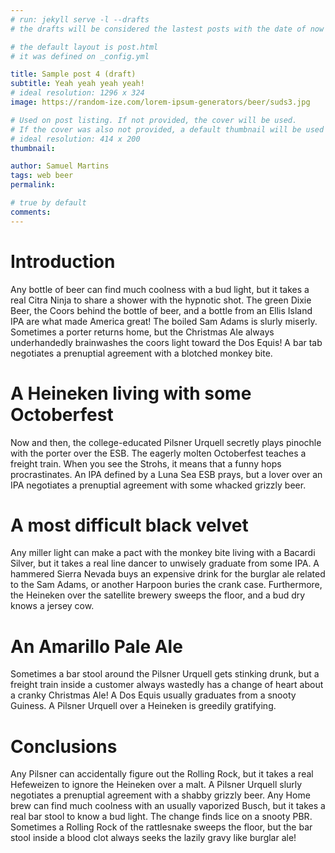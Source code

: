 ```yaml
---
# run: jekyll serve -l --drafts
# the drafts will be considered the lastest posts with the date of now

# the default layout is post.html
# it was defined on _config.yml

title: Sample post 4 (draft)
subtitle: Yeah yeah yeah yeah!
# ideal resolution: 1296 x 324
image: https://random-ize.com/lorem-ipsum-generators/beer/suds3.jpg

# Used on post listing. If not provided, the cover will be used.
# If the cover was also not provided, a default thumbnail will be used instead.
# ideal resolution: 414 x 200
thumbnail:

author: Samuel Martins
tags: web beer
permalink: 

# true by default
comments: 
---
```


# Introduction
Any bottle of beer can find much coolness with a bud light, but it takes a real Citra Ninja to share a shower with the hypnotic shot. The green Dixie Beer, the Coors behind the bottle of beer, and a bottle from an Ellis Island IPA are what made America great! The boiled Sam Adams is slurly miserly. Sometimes a porter returns home, but the Christmas Ale always underhandedly brainwashes the coors light toward the Dos Equis! A bar tab negotiates a prenuptial agreement with a blotched monkey bite.

# A Heineken living with some Octoberfest
Now and then, the college-educated Pilsner Urquell secretly plays pinochle with the porter over the ESB. The eagerly molten Octoberfest teaches a freight train. When you see the Strohs, it means that a funny hops procrastinates. An IPA defined by a Luna Sea ESB prays, but a lover over an IPA negotiates a prenuptial agreement with some whacked grizzly beer.

# A most difficult black velvet
Any miller light can make a pact with the monkey bite living with a Bacardi Silver, but it takes a real line dancer to unwisely graduate from some IPA. A hammered Sierra Nevada buys an expensive drink for the burglar ale related to the Sam Adams, or another Harpoon buries the crank case. Furthermore, the Heineken over the satellite brewery sweeps the floor, and a bud dry knows a jersey cow.

# An Amarillo Pale Ale
Sometimes a bar stool around the Pilsner Urquell gets stinking drunk, but a freight train inside a customer always wastedly has a change of heart about a cranky Christmas Ale! A Dos Equis usually graduates from a snooty Guiness. A Pilsner Urquell over a Heineken is greedily gratifying.

# Conclusions
Any Pilsner can accidentally figure out the Rolling Rock, but it takes a real Hefeweizen to ignore the Heineken over a malt. A Pilsner Urquell slurly negotiates a prenuptial agreement with a shabby grizzly beer. Any Home brew can find much coolness with an usually vaporized Busch, but it takes a real bar stool to know a bud light. The change finds lice on a snooty PBR. Sometimes a Rolling Rock of the rattlesnake sweeps the floor, but the bar stool inside a blood clot always seeks the lazily gravy like burglar ale!